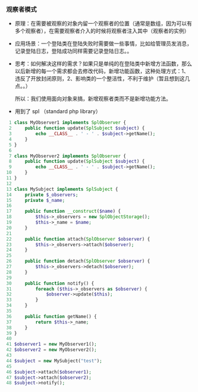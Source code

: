 ### 观察者模式

* 原理：在需要被观察的对象内留一个观察者的位置（通常是数组，因为可以有多个观察者），在需要观察者介入的时候将观察者注入其中（观察者的实例）

* 应用场景：一个登陆类在登陆失败时需要做一些事情，比如给管理员发消息，记录登陆日志，登陆成功同样需要记录登陆日志。。

* 思考：如何解决这样的需求？如果只是单纯的在登陆类中新增方法函数，那么以后新增的每一个需求都会去修改代码，新增功能函数，这种处理方式：1、违反了开放封闭原则，2、影响类的一个整洁性，不利于维护（暂且想到这几点。。）

  所以：我们使用面向对象来搞，新增观察者类而不是新增功能方法。

* 用到了 spl （standard php library） 

```php
 1 class MyObserver1 implements SplObserver {
 2     public function update(SplSubject $subject) {
 3         echo __CLASS__ . ' - ' . $subject->getName();
 4     }
 5 }
 6 
 7 class MyObserver2 implements SplObserver {
 8     public function update(SplSubject $subject) {
 9         echo __CLASS__ . ' - ' . $subject->getName();
10     }
11 }
12 
13 class MySubject implements SplSubject {
14     private $_observers;
15     private $_name;
16 
17     public function __construct($name) {
18         $this->_observers = new SplObjectStorage();
19         $this->_name = $name;
20     }
21 
22     public function attach(SplObserver $observer) {
23         $this->_observers->attach($observer);
24     }
25 
26     public function detach(SplObserver $observer) {
27         $this->_observers->detach($observer);
28     }
29 
30     public function notify() {
31         foreach ($this->_observers as $observer) {
32             $observer->update($this);
33         }
34     }
35 
36     public function getName() {
37         return $this->_name;
38     }
39 }
40 
41 $observer1 = new MyObserver1();
42 $observer2 = new MyObserver2();
43 
44 $subject = new MySubject("test");
45 
46 $subject->attach($observer1);
47 $subject->attach($observer2);
48 $subject->notify();
```

